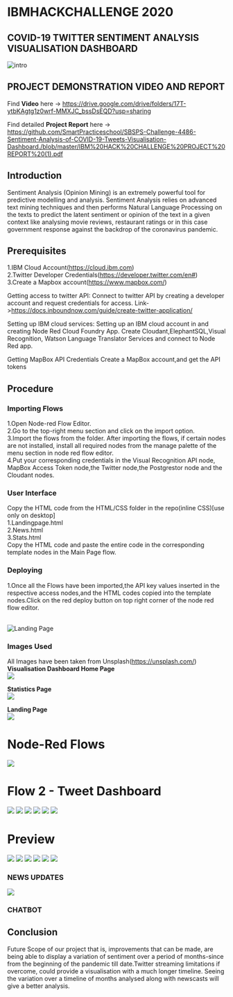# IBMHACKCHALLENGE 2020
## COVID-19 TWITTER SENTIMENT ANALYSIS VISUALISATION DASHBOARD
![intro](https://images.unsplash.com/photo-1552120476-9ee56c8611f7?ixlib=rb-1.2.1&ixid=eyJhcHBfaWQiOjEyMDd9&auto=format&fit=crop&w=500&q=60)

## PROJECT DEMONSTRATION VIDEO AND REPORT
Find **Video** here -> https://drive.google.com/drive/folders/17T-ytbKAgtg1z0wrf-MMXJC_bssDsEQD?usp=sharing

Find detailed **Project Report** here -> https://github.com/SmartPracticeschool/SBSPS-Challenge-4486-Sentiment-Analysis-of-COVID-19-Tweets-Visualisation-Dashboard./blob/master/IBM%20HACK%20CHALLENGE%20PROJECT%20REPORT%20(1).pdf
## Introduction

   Sentiment Analysis (Opinion Mining) is an extremely powerful tool for predictive modelling and analysis. Sentiment Analysis relies on advanced text mining techniques and then performs Natural Language Processing on the texts to predict the latent sentiment or opinion of the text in a given context like analysing movie reviews, restaurant ratings or in this case government response against the backdrop of the coronavirus pandemic.
   
## Prerequisites
   1.IBM Cloud Account(https://cloud.ibm.com)</br>
   2.Twitter Developer Credentials(https://developer.twitter.com/en#)</br>
   3.Create a Mapbox account(https://www.mapbox.com/)
   
Getting access to twitter API: 
Connect to twitter API by creating a developer account and request credentials for access.
Link->https://docs.inboundnow.com/guide/create-twitter-application/

Setting up IBM cloud services: 
Setting up an IBM cloud account in and creating Node Red Cloud Foundry App. Create Cloudant,ElephantSQL,Visual Recognition, Watson Language Translator Services and connect to Node Red app.

Getting MapBox API Credentials
Create a MapBox account,and get the API tokens

## Procedure
### Importing Flows
1.Open Node-red Flow Editor.</br>
2.Go to the top-right menu section and click on the import option.</br>
3.Import the flows from the folder. After importing the flows, if certain nodes are not installed, install all required nodes from the manage palette of the menu section in node red flow editor.</br>
4.Put your corresponding credentials in the Visual Recognition API node, MapBox Access Token node,the Twitter node,the Postgrestor node and the Cloudant nodes.</br> 

### User Interface
   Copy the HTML code from the HTML/CSS folder in the repo(inline CSS)[use only on desktop]</br>
     1.Landingpage.html</br>
     2.News.html</br>
     3.Stats.html</br>
 Copy the HTML code and paste the entire code in the corresponding template nodes in the Main Page flow.
 
 ### Deploying
 1.Once all the Flows have been imported,the API key values inserted in the respective access nodes,and the HTML codes copied into the template nodes.Click on the red deploy button on top right corner of the node red flow editor.</br> 
</br>

 
 ![Landing Page](https://github.com/SmartPracticeschool/SBSPS-Challenge-4486-Sentiment-Analysis-of-COVID-19-Tweets-Visualisation-Dashboard./blob/master/LandingPage.gif)
 

 ### Images Used 
   All Images have been taken from Unsplash(https://unsplash.com/)</br> 
   **Visualisation Dashboard Home Page**</br>
   ![](https://images.unsplash.com/photo-1579869847557-1f67382cc158?ixlib=rb-1.2.1&ixid=eyJhcHBfaWQiOjEyMDd9&auto=format&fit=crop&w=500&q=60)
   
   **Statistics Page**</br>
 ![](https://images.unsplash.com/photo-1551288049-bebda4e38f71?ixlib=rb-1.2.1&ixid=eyJhcHBfaWQiOjEyMDd9&auto=format&fit=crop&w=750&q=60)

   
   **Landing Page**</br>
 ![](https://images.unsplash.com/photo-1480694313141-fce5e697ee25?ixlib=rb-1.2.1&ixid=eyJhcHBfaWQiOjEyMDd9&auto=format&fit=crop&w=500&q=60)
 
 # Node-Red Flows
 
 ![](https://github.com/SmartPracticeschool/SBSPS-Challenge-4486-Sentiment-Analysis-of-COVID-19-Tweets-Visualisation-Dashboard./blob/master/Flows_pics/HomePage.JPG)
 # Flow 2 - Tweet Dashboard
 ![](https://github.com/SmartPracticeschool/SBSPS-Challenge-4486-Sentiment-Analysis-of-COVID-19-Tweets-Visualisation-Dashboard./blob/master/Flows_pics/MainPage.JPG)
 ![](https://github.com/SmartPracticeschool/SBSPS-Challenge-4486-Sentiment-Analysis-of-COVID-19-Tweets-Visualisation-Dashboard./blob/master/Flows_pics/DashboardFlow.JPG)
 ![](https://github.com/SmartPracticeschool/SBSPS-Challenge-4486-Sentiment-Analysis-of-COVID-19-Tweets-Visualisation-Dashboard./blob/master/Flows_pics/LineGraph.JPG)
 ![](https://github.com/SmartPracticeschool/SBSPS-Challenge-4486-Sentiment-Analysis-of-COVID-19-Tweets-Visualisation-Dashboard./blob/master/Flows_pics/MapFlow.JPG)
 ![](https://github.com/SmartPracticeschool/SBSPS-Challenge-4486-Sentiment-Analysis-of-COVID-19-Tweets-Visualisation-Dashboard./blob/master/Flows_pics/ImageFlow.JPG)
 ![](https://github.com/SmartPracticeschool/SBSPS-Challenge-4486-Sentiment-Analysis-of-COVID-19-Tweets-Visualisation-Dashboard./blob/master/Flows_pics/PostgrestorFlow.JPG)
 
 
 # Preview
 
 ![](https://github.com/SmartPracticeschool/SBSPS-Challenge-4486-Sentiment-Analysis-of-COVID-19-Tweets-Visualisation-Dashboard./blob/master/Screenshots/dashboard.JPG)
 ![](https://github.com/SmartPracticeschool/SBSPS-Challenge-4486-Sentiment-Analysis-of-COVID-19-Tweets-Visualisation-Dashboard./blob/master/Screenshots/imageanalysis.JPG)
 ![](https://github.com/SmartPracticeschool/SBSPS-Challenge-4486-Sentiment-Analysis-of-COVID-19-Tweets-Visualisation-Dashboard./blob/master/Screenshots/lockdown.JPG)
 ![](https://github.com/SmartPracticeschool/SBSPS-Challenge-4486-Sentiment-Analysis-of-COVID-19-Tweets-Visualisation-Dashboard./blob/master/Screenshots/mapnew.jpg)
 ![](https://github.com/SmartPracticeschool/SBSPS-Challenge-4486-Sentiment-Analysis-of-COVID-19-Tweets-Visualisation-Dashboard./blob/master/Screenshots/StatsNew.JPG)
 ![](https://github.com/SmartPracticeschool/SBSPS-Challenge-4486-Sentiment-Analysis-of-COVID-19-Tweets-Visualisation-Dashboard./blob/master/Screenshots/NewsUpdates.JPG)
 ### NEWS UPDATES
 
 ![](https://github.com/SmartPracticeschool/SBSPS-Challenge-4486-Sentiment-Analysis-of-COVID-19-Tweets-Visualisation-Dashboard./blob/master/Screenshots/Chatbot.JPG)
 ### CHATBOT
 ## Conclusion
 Future Scope of our project that is, improvements that can be made, are being able to display a variation of sentiment over a period of months-since from the beginning of the pandemic till date.Twitter streaming limitations if overcome, could provide a visualisation with a much longer timeline.
Seeing the variation over a timeline of months analysed along with newscasts will give a better analysis.


